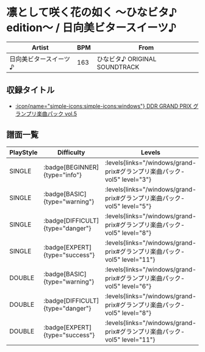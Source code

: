 # 凛として咲く花の如く ～ひなビタ♪ edition～ / 日向美ビタースイーツ♪

|Artist|BPM|From|
|------|---|----|
|日向美ビタースイーツ♪|163|ひなビタ♪ ORIGINAL SOUNDTRACK|

## 収録タイトル

- [:icon{name="simple-icons:simple-icons:windows"} DDR GRAND PRIX グランプリ楽曲パック vol.5](/windows/grand-prix#グランプリ楽曲パック-vol5)

## 譜面一覧

|PlayStyle|Difficulty|Levels|Notes|Movie|
|---------|----------|------|-----|-----|
|SINGLE| :badge[BEGINNER]{type="info"}| :levels{links="/windows/grand-prix#グランプリ楽曲パック-vol5" level="3"}|156/20||
|SINGLE| :badge[BASIC]{type="warning"}| :levels{links="/windows/grand-prix#グランプリ楽曲パック-vol5" level="5"}|188/22||
|SINGLE| :badge[DIFFICULT]{type="danger"}| :levels{links="/windows/grand-prix#グランプリ楽曲パック-vol5" level="8"}|299/30||
|SINGLE| :badge[EXPERT]{type="success"}| :levels{links="/windows/grand-prix#グランプリ楽曲パック-vol5" level="11"}|411/30||
|DOUBLE| :badge[BASIC]{type="warning"}| :levels{links="/windows/grand-prix#グランプリ楽曲パック-vol5" level="6"}|224/21||
|DOUBLE| :badge[DIFFICULT]{type="danger"}| :levels{links="/windows/grand-prix#グランプリ楽曲パック-vol5" level="8"}|294/30||
|DOUBLE| :badge[EXPERT]{type="success"}| :levels{links="/windows/grand-prix#グランプリ楽曲パック-vol5" level="11"}|410/30||
